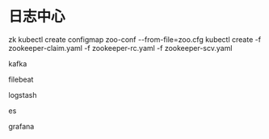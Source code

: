 # 日志中心
zk
kubectl create configmap zoo-conf --from-file=zoo.cfg
kubectl create -f zookeeper-claim.yaml -f zookeeper-rc.yaml -f zookeeper-scv.yaml

kafka

filebeat

logstash

es

grafana

